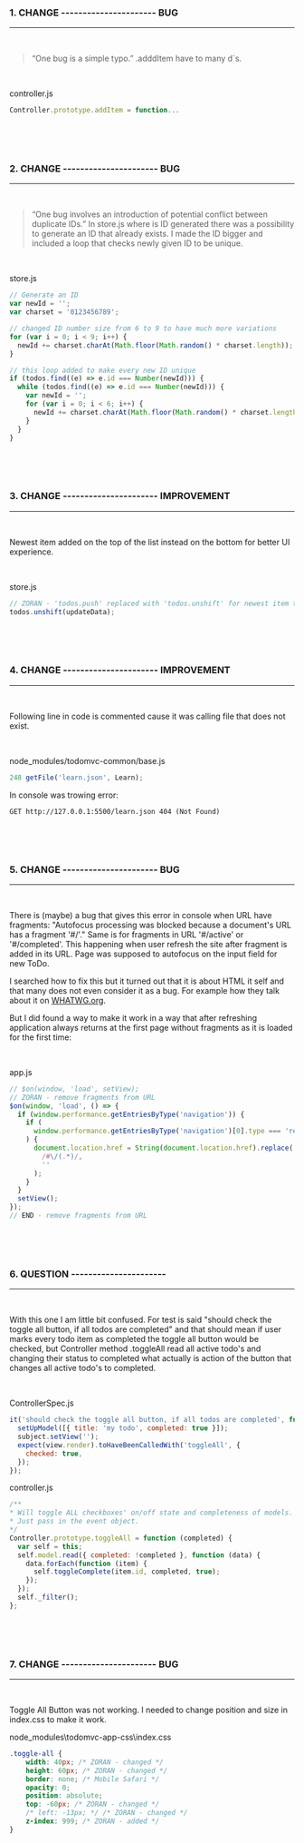 ### **1. CHANGE ---------------------- BUG**

---

&nbsp;

> “One bug is a simple typo.”
> .adddItem have to many d`s.

&nbsp;

controller.js

```JavaScript
Controller.prototype.addItem = function...
```

&nbsp;

&nbsp;

### **2. CHANGE ---------------------- BUG**

---

&nbsp;

> “One bug involves an introduction of potential conflict between duplicate IDs.”
> In store.js where is ID generated there was a possibility to generate an ID that already exists. I made the ID bigger and included a loop that checks newly given ID to be unique.

&nbsp;

store.js

```JavaScript
// Generate an ID
var newId = '';
var charset = '0123456789';

// changed ID number size from 6 to 9 to have much more variations
for (var i = 0; i < 9; i++) {
  newId += charset.charAt(Math.floor(Math.random() * charset.length));
}

// this loop added to make every new ID unique
if (todos.find((e) => e.id === Number(newId))) {
  while (todos.find((e) => e.id === Number(newId))) {
    var newId = '';
    for (var i = 0; i < 6; i++) {
      newId += charset.charAt(Math.floor(Math.random() * charset.length));
    }
  }
}
```

&nbsp;

&nbsp;

### **3. CHANGE ---------------------- IMPROVEMENT**

---

&nbsp;

Newest item added on the top of the list instead on the bottom for better UI experience.

&nbsp;

store.js

```JavaScript
// ZORAN - 'todos.push' replaced with 'todos.unshift' for newest item to be added at the top of the list
todos.unshift(updateData);
```

&nbsp;

&nbsp;

### **4. CHANGE ---------------------- IMPROVEMENT**

---

&nbsp;

Following line in code is commented cause it was calling file that does not exist.

&nbsp;

node_modules/todomvc-common/base.js

```JavaScript
248 getFile('learn.json', Learn);
```

In console was trowing error:

```
GET http://127.0.0.1:5500/learn.json 404 (Not Found)
```

&nbsp;

&nbsp;

### **5. CHANGE ---------------------- BUG**

---

&nbsp;

There is (maybe) a bug that gives this error in console when URL have fragments:
"Autofocus processing was blocked because a document's URL has a fragment '#/'."
Same is for fragments in URL '#/active' or '#/completed'. This happening when user refresh the site after fragment is added in its URL. Page was supposed to autofocus on the input field for new ToDo.

I searched how to fix this but it turned out that it is about HTML it self and that many does not even consider it as a bug. For example how they talk about it on [WHATWG.org](https://github.com/whatwg/html/issues/5252).

But I did found a way to make it work in a way that after refreshing application always returns at the first page without fragments as it is loaded for the first time:

&nbsp;

app.js

```JavaScript
// $on(window, 'load', setView);
// ZORAN - remove fragments from URL
$on(window, 'load', () => {
  if (window.performance.getEntriesByType('navigation')) {
    if (
      window.performance.getEntriesByType('navigation')[0].type === 'reload'
    ) {
      document.location.href = String(document.location.href).replace(
        /#\/(.*)/,
        ''
      );
    }
  }
  setView();
});
// END - remove fragments from URL
```

&nbsp;

&nbsp;

### **6. QUESTION ----------------------**

---

&nbsp;

With this one I am little bit confused. For test is said "should check the toggle all button, if all todos are completed" and that should mean if user marks every todo item as completed the toggle all button would be checked, but Controller method .toggleAll read all active todo's and changing their status to completed what actually is action of the button that changes all active todo's to completed.

&nbsp;

ControllerSpec.js

```JavaScript
it('should check the toggle all button, if all todos are completed', function () {
  setUpModel([{ title: 'my todo', completed: true }]);
  subject.setView('');
  expect(view.render).toHaveBeenCalledWith('toggleAll', {
    checked: true,
  });
});
```

controller.js

```JavaScript
/**
* Will toggle ALL checkboxes' on/off state and completeness of models.
* Just pass in the event object.
*/
Controller.prototype.toggleAll = function (completed) {
  var self = this;
  self.model.read({ completed: !completed }, function (data) {
    data.forEach(function (item) {
      self.toggleComplete(item.id, completed, true);
    });
  });
  self._filter();
};
```

&nbsp;

&nbsp;

### **7. CHANGE ---------------------- BUG**

---

&nbsp;

Toggle All Button was not working. I needed to change position and size in index.css to make it work.

node_modules\todomvc-app-css\index.css

```CSS
.toggle-all {
	width: 40px; /* ZORAN - changed */
	height: 60px; /* ZORAN - changed */
	border: none; /* Mobile Safari */
	opacity: 0;
	position: absolute;
	top: -60px; /* ZORAN - changed */
	/* left: -13px; */ /* ZORAN - changed */
	z-index: 999; /* ZORAN - added */
}
```
